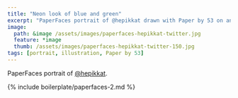 ```yaml
---
title: "Neon look of blue and green"
excerpt: "PaperFaces portrait of @hepikkat drawn with Paper by 53 on an iPad."
image: 
  path: &image /assets/images/paperfaces-hepikkat-twitter.jpg 
  feature: *image
  thumb: /assets/images/paperfaces-hepikkat-twitter-150.jpg
tags: [portrait, illustration, Paper by 53]
---
```


PaperFaces portrait of [@hepikkat](http://twitter.com/hepikkat).

{% include boilerplate/paperfaces-2.md %}
